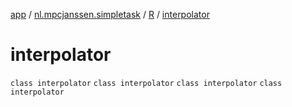 [app](../../../index.md) / [nl.mpcjanssen.simpletask](../../index.md) / [R](../index.md) / [interpolator](.)

# interpolator

`class interpolator`
`class interpolator`
`class interpolator`
`class interpolator`